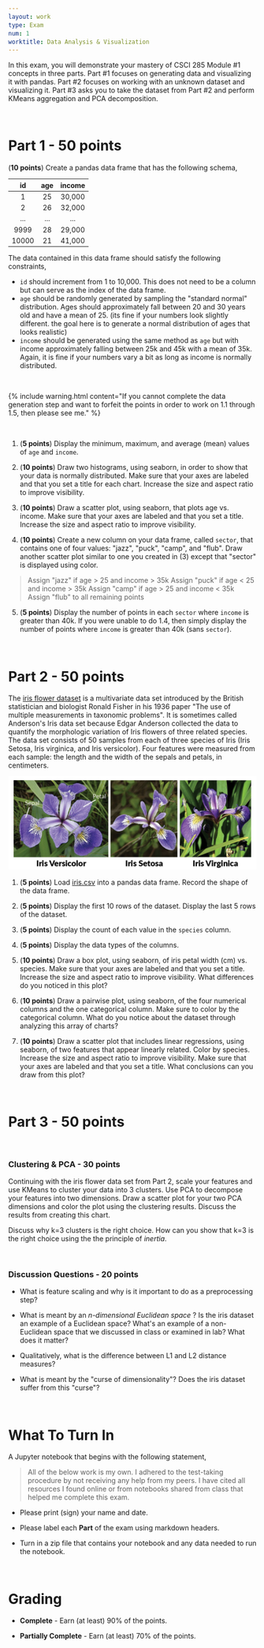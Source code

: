 ```yaml
---
layout: work
type: Exam
num: 1
worktitle: Data Analysis & Visualization
---
```


In this exam, you will demonstrate your mastery of CSCI 285 Module #1 concepts in three parts. Part #1 focuses on generating data and visualizing it with pandas. Part #2 focuses on working with an unknown dataset and visualizing it. Part #3 asks you to take the dataset from Part #2 and perform KMeans aggregation and PCA decomposition.

<br />

# Part 1 - 50 points

(**10 points**) Create a pandas data frame that has the following schema, 

|  id   | age  | income |
| :---: | :--: | :----: |
|   1   |  25  | 30,000 |
|   2   |  26  | 32,000 |
|  ...  | ...  |  ...   |
| 9999  |  28  | 29,000 |
| 10000 |  21  | 41,000 |


The data contained in this data frame should satisfy the following constraints, 

* `id` should increment from 1 to 10,000. This does not need to be a column but can serve as the index of the data frame. 
* `age` should be randomly generated by sampling the "standard normal" distribution. Ages should approximately fall between 20 and 30 years old and have a mean of 25. (its fine if your numbers look slightly different. the goal here is to generate a normal distribution of ages that looks realistic)
* `income` should be generated using the same method as `age` but with income approximately falling between 25k and 45k with a mean of 35k. Again, it is fine if your numbers vary a bit as long as income is normally distributed. 

<br />

{% include warning.html content="If you cannot complete the data generation step and want to forfeit the points in order to work on 1.1 through 1.5, then please see me." %}

<br />


1. (**5 points**) Display the minimum, maximum, and average (mean) values of `age` and `income`. 

2. (**10 points**) Draw two histograms, using seaborn, in order to show that your data is normally distributed. Make sure that your axes are labeled and that you set a title for each chart. Increase the size and aspect ratio to improve visibility. 

3. (**10 points**) Draw a scatter plot, using seaborn, that plots age vs. income. Make sure that your axes are labeled and that you set a title. Increase the size and aspect ratio to improve visibility.

4. (**10 points**) Create a new column on your data frame, called `sector`, that contains one of four values: "jazz", "puck", "camp", and "flub". Draw another scatter plot similar to one you created in (3) except that "sector" is displayed using color.
> Assign "jazz" if age > 25 and income > 35k
> Assign "puck" if age < 25 and income > 35k
> Assign "camp" if age > 25 and income < 35k
> Assign "flub" to all remaining points

5. (**5 points**) Display the number of points in each `sector` where `income` is greater than 40k. If you were unable to do 1.4, then simply display the number of points where `income` is greater than 40k (sans `sector`). 



<br />


# Part 2 - 50 points

The [iris flower dataset](https://www.kaggle.com/datasets/arshid/iris-flower-dataset) is a multivariate data set introduced by the British statistician and biologist Ronald Fisher in his 1936 paper "The use of multiple measurements in taxonomic problems". It is sometimes called Anderson's Iris data set because Edgar Anderson collected the data to quantify the morphologic variation of Iris flowers of three related species. The data set consists of 50 samples from each of three species of Iris (Iris Setosa, Iris virginica, and Iris versicolor). Four features were measured from each sample: the length and the width of the sepals and petals, in centimeters.


<img src="../assets/images/iris.png" alt="" width="600"/>


1. (**5 points**) Load [iris.csv](../assets/data/iris.csv) into a pandas data frame. Record the shape of the data frame. 

2. (**5 points**) Display the first 10 rows of the dataset. Display the last 5 rows of the dataset.

3. (**5 points**) Display the count of each value in the `species` column. 

4. (**5 points**) Display the data types of the columns.

5. (**10 points**) Draw a box plot, using seaborn, of iris petal width (cm) vs. species. Make sure that your axes are labeled and that you set a title. Increase the size and aspect ratio to improve visibility. What differences do you noticed in this plot? 

6. (**10 points**) Draw a pairwise plot, using seaborn, of the four numerical columns and the one categorical column. Make sure to color by the categorical column. What do you notice about the dataset through analyzing this array of charts?

7. (**10 points**) Draw a scatter plot that includes linear regressions, using seaborn, of two features that appear linearly related. Color by species. Increase the size and aspect ratio to improve visibility. Make sure that your axes are labeled and that you set a title. What conclusions can you draw from this plot?

<br />

# Part 3 - 50 points

<br />

### Clustering & PCA - 30 points

Continuing with the iris flower data set from Part 2, scale your features and use KMeans to cluster your data into 3 clusters. Use PCA to decompose your features into two dimensions. Draw a scatter plot for your two PCA dimensions and color the plot using the clustering results. Discuss the results from creating this chart. 

Discuss why k=3 clusters is the right choice. How can you show that k=3 is the right choice using the the principle of _inertia_. 

<br />

### Discussion Questions - 20 points

* What is feature scaling and why is it important to do as a preprocessing step?

* What is meant by an _n-dimensional Euclidean space_ ? Is the iris dataset an example of a Euclidean space? What's an example of a non-Euclidean space that we discussed in class or examined in lab? What does it matter?

* Qualitatively, what is the difference between L1 and L2 distance measures?

* What is meant by the "curse of dimensionality"? Does the iris dataset suffer from this "curse"? 

<br />

# What To Turn In

A Jupyter notebook that begins with the following statement, 

> All of the below work is my own. I adhered to the test-taking procedure by not receiving any help from my peers. I have cited all resources I found online or from notebooks shared from class that helped me complete this exam.



* Please print (sign) your name and date. 

* Please label each **Part** of the exam using markdown headers. 

* Turn in a zip file that contains your notebook and any data needed to run the notebook.

<br />

# Grading

* **Complete** - Earn (at least) 90% of the points.

* **Partially Complete** - Earn (at least) 70% of the points. 

